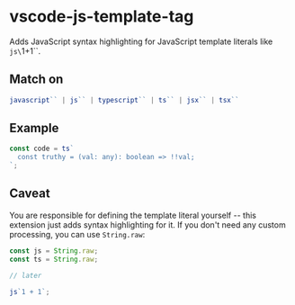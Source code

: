 vscode-js-template-tag
====================

Adds JavaScript syntax highlighting for JavaScript template literals like `js\`1+1\``.

## Match on 

```js
javascript`` | js`` | typescript`` | ts`` | jsx`` | tsx``
```

## Example

```js
const code = ts`
  const truthy = (val: any): boolean => !!val;
`;
```

## Caveat

You are responsible for defining the template literal yourself -- this extension just adds syntax highlighting for it. If you don't need any custom processing, you can use `String.raw`:

```js
const js = String.raw;
const ts = String.raw;

// later

js`1 + 1`;
```